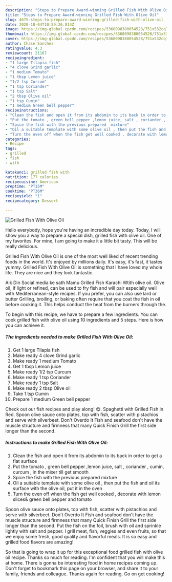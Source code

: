```yaml
---
description: "Steps to Prepare Award-winning Grilled Fish With Olive Oil"
title: "Steps to Prepare Award-winning Grilled Fish With Olive Oil"
slug: 4675-steps-to-prepare-award-winning-grilled-fish-with-olive-oil
date: 2020-10-04T10:59:26.814Z
image: https://img-global.cpcdn.com/recipes/5368098380054528/751x532cq70/grilled-fish-with-olive-oil-recipe-main-photo.jpg
thumbnail: https://img-global.cpcdn.com/recipes/5368098380054528/751x532cq70/grilled-fish-with-olive-oil-recipe-main-photo.jpg
cover: https://img-global.cpcdn.com/recipes/5368098380054528/751x532cq70/grilled-fish-with-olive-oil-recipe-main-photo.jpg
author: Chase Sanchez
ratingvalue: 4.3
reviewcount: 21167
recipeingredient:
- "1 large Tilapia fish"
- "4 clove Grind garlic"
- "1 medium Tomato"
- "1 tbsp Lemon juice"
- "1/2 tsp Curcum"
- "1 tsp Coriander"
- "1 tsp Salt"
- "2 tbsp Olive oil"
- "1 tsp Cumin"
- "1 medium Green bell pepper"
recipeinstructions:
- "Clean the fish and open it from its abdomin to its back in order to get a flat surface"
- "Put the tomato , green bell pepper ,lemon juice, salt , coriander , cumin, curcum , in the mixer till get smooth"
- "Spice the fish with the previous prepared  mixture"
- "Oil a suitable template with some olive oil , then put the fish and oil its surface with the olive oil, put it in the oven"
- "Turn the oven off when the fish get well cooked , decorate with lemon slices&amp; green bell pepper and tomato"
categories:
- Recipe
tags:
- grilled
- fish
- with

katakunci: grilled fish with 
nutrition: 177 calories
recipecuisine: American
preptime: "PT15M"
cooktime: "PT36M"
recipeyield: "1"
recipecategory: Dessert

---
```



![Grilled Fish With Olive Oil](https://img-global.cpcdn.com/recipes/5368098380054528/751x532cq70/grilled-fish-with-olive-oil-recipe-main-photo.jpg)

Hello everybody, hope you're having an incredible day today. Today, I will show you a way to prepare a special dish, grilled fish with olive oil. One of my favorites. For mine, I am going to make it a little bit tasty. This will be really delicious.

Grilled Fish With Olive Oil is one of the most well liked of recent trending foods in the world. It's enjoyed by millions daily. It's easy, it's fast, it tastes yummy. Grilled Fish With Olive Oil is something that I have loved my whole life. They are nice and they look fantastic.

Aik Din Social media ke sath Mamu Grilled Fish Karachi Wtith olive oil. Olive oil, if light or refined, can be used to fry fish and will pair especially well with Mediterranean-style recipes. If you prefer, you can also use lard or butter Grilling, broiling, or baking often require that you coat the fish in oil before cooking it. This helps conduct the heat from the burners through the.


To begin with this recipe, we have to prepare a few ingredients. You can cook grilled fish with olive oil using 10 ingredients and 5 steps. Here is how you can achieve it.

<!--inarticleads1-->

##### The ingredients needed to make Grilled Fish With Olive Oil:

1. Get 1 large Tilapia fish
1. Make ready 4 clove Grind garlic
1. Make ready 1 medium Tomato
1. Get 1 tbsp Lemon juice
1. Make ready 1/2 tsp Curcum
1. Make ready 1 tsp Coriander
1. Make ready 1 tsp Salt
1. Make ready 2 tbsp Olive oil
1. Take 1 tsp Cumin
1. Prepare 1 medium Green bell pepper


Check out our fish recipes and play along! 😋. Spaghetti with Grilled Fish in Red. Spoon olive sauce onto plates, top with fish, scatter with pistachios and serve with silverbeet. Don&#39;t Overdo It Fish and seafood don&#39;t have the muscle structure and firmness that many Quick Finish Grill the first side longer than the second. 

<!--inarticleads2-->

##### Instructions to make Grilled Fish With Olive Oil:

1. Clean the fish and open it from its abdomin to its back in order to get a flat surface
1. Put the tomato , green bell pepper ,lemon juice, salt , coriander , cumin, curcum , in the mixer till get smooth
1. Spice the fish with the previous prepared  mixture
1. Oil a suitable template with some olive oil , then put the fish and oil its surface with the olive oil, put it in the oven
1. Turn the oven off when the fish get well cooked , decorate with lemon slices&amp; green bell pepper and tomato


Spoon olive sauce onto plates, top with fish, scatter with pistachios and serve with silverbeet. Don&#39;t Overdo It Fish and seafood don&#39;t have the muscle structure and firmness that many Quick Finish Grill the first side longer than the second. Put the fish on the foil, brush with oil and sprinkle lightly with salt and pepper. I grill meat, fish, veggies and even fruits, so that we enjoy some fresh, good quality and flavorful meals. It is so easy and grilled food flavors are amazing! 

So that is going to wrap it up for this exceptional food grilled fish with olive oil recipe. Thanks so much for reading. I'm confident that you will make this at home. There is gonna be interesting food in home recipes coming up. Don't forget to bookmark this page on your browser, and share it to your family, friends and colleague. Thanks again for reading. Go on get cooking!
